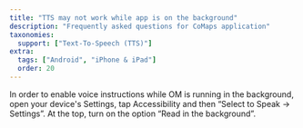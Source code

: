 ```yaml
---
title: "TTS may not work while app is on the background"
description: "Frequently asked questions for CoMaps application"
taxonomies:
  support: ["Text-To-Speech (TTS)"]
extra:
  tags: ["Android", "iPhone & iPad"]
  order: 20
---
```


In order to enable voice instructions while OM is running in the background, open your device's Settings, tap Accessibility and then “Select to Speak -> Settings”. At the top, turn on the option “Read in the background”.

